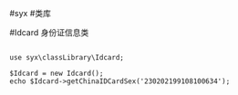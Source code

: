 #syx
#类库

#Idcard 身份证信息类

<pre><code>
use syx\classLibrary\Idcard;

$Idcard = new Idcard();
echo $Idcard->getChinaIDCardSex('230202199108100634');
<code></pre>